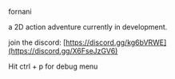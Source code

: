 fornani

a 2D action adventure currently in development.

join the discord: [https://discord.gg/kg6bVRWE](https://discord.gg/X6FseJzGV6)

Hit ctrl + p for debug menu
